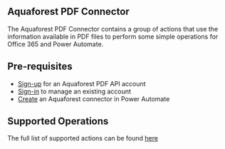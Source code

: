 ﻿

## Aquaforest PDF Connector
The Aquaforest PDF Connector contains a group of actions that use the information available in PDF files to perform some simple operations for Office 365 and Power Automate.



## Pre-requisites

- [Sign-up](https://aquaforest-pdf.portal.azure-api.net/signup) for an Aquaforest PDF API account
- [Sign-in](https://aquaforest-pdf.portal.azure-api.net/signin) to manage an existing account
- [Create](https://www.aquaforest.com/en/aquaforest-flow-doc.asp#chapter2) an Aquaforest connector in Power Automate



## Supported Operations

The full list of supported actions can be found [here](https://www.aquaforest.com/en/aquaforest-flow-doc.asp#chapter3)

